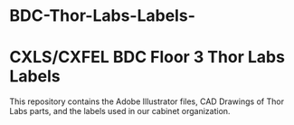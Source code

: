 # BDC-Thor-Labs-Labels-
# CXLS/CXFEL BDC Floor 3 Thor Labs Labels 
This repository contains the Adobe Illustrator files, CAD Drawings of Thor Labs parts, and the labels used in our cabinet organization.
